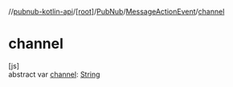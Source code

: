 //[pubnub-kotlin-api](../../../../index.md)/[[root]](../../index.md)/[PubNub](../index.md)/[MessageActionEvent](index.md)/[channel](channel.md)

# channel

[js]\
abstract var [channel](channel.md): [String](https://kotlinlang.org/api/latest/jvm/stdlib/kotlin/-string/index.html)
